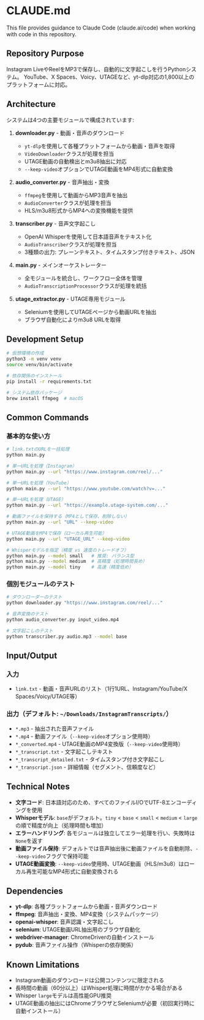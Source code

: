 # CLAUDE.md

This file provides guidance to Claude Code (claude.ai/code) when working with code in this repository.

## Repository Purpose

Instagram LiveやReelをMP3で保存し、自動的に文字起こしを行うPythonシステム。
YouTube、X Spaces、Voicy、UTAGEなど、yt-dlp対応の1,800以上のプラットフォームに対応。

## Architecture

システムは4つの主要モジュールで構成されています:

1. **downloader.py** - 動画・音声のダウンロード
   - `yt-dlp`を使用して各種プラットフォームから動画・音声を取得
   - `VideoDownloader`クラスが処理を担当
   - UTAGE動画の自動検出とm3u8抽出に対応
   - `--keep-video`オプションでUTAGE動画をMP4形式に自動変換

2. **audio_converter.py** - 音声抽出・変換
   - `ffmpeg`を使用して動画からMP3音声を抽出
   - `AudioConverter`クラスが処理を担当
   - HLS/m3u8形式からMP4への変換機能を提供

3. **transcriber.py** - 音声文字起こし
   - OpenAI Whisperを使用して日本語音声をテキスト化
   - `AudioTranscriber`クラスが処理を担当
   - 3種類の出力: プレーンテキスト、タイムスタンプ付きテキスト、JSON

4. **main.py** - メインオーケストレーター
   - 全モジュールを統合し、ワークフロー全体を管理
   - `AudioTranscriptionProcessor`クラスが処理を統括

5. **utage_extractor.py** - UTAGE専用モジュール
   - Seleniumを使用してUTAGEページから動画URLを抽出
   - ブラウザ自動化によりm3u8 URLを取得

## Development Setup

```bash
# 仮想環境の作成
python3 -m venv venv
source venv/bin/activate

# 依存関係のインストール
pip install -r requirements.txt

# システム依存パッケージ
brew install ffmpeg  # macOS
```

## Common Commands

### 基本的な使い方
```bash
# link.txtのURLを一括処理
python main.py

# 単一URLを処理（Instagram）
python main.py --url "https://www.instagram.com/reel/..."

# 単一URLを処理（YouTube）
python main.py --url "https://www.youtube.com/watch?v=..."

# 単一URLを処理（UTAGE）
python main.py --url "https://example.utage-system.com/..."

# 動画ファイルを保持する（MP4として保存、削除しない）
python main.py --url "URL" --keep-video

# UTAGE動画をMP4で保存（ローカル再生可能）
python main.py --url "UTAGE_URL" --keep-video

# Whisperモデルを指定（精度 vs 速度のトレードオフ）
python main.py --model small   # 推奨: バランス型
python main.py --model medium  # 高精度（処理時間長め）
python main.py --model tiny    # 高速（精度低め）
```

### 個別モジュールのテスト
```bash
# ダウンローダーのテスト
python downloader.py "https://www.instagram.com/reel/..."

# 音声変換のテスト
python audio_converter.py input_video.mp4

# 文字起こしのテスト
python transcriber.py audio.mp3 --model base
```

## Input/Output

### 入力
- `link.txt` - 動画・音声URLのリスト（1行1URL、Instagram/YouTube/X Spaces/Voicy/UTAGE等）

### 出力（デフォルト: `~/Downloads/InstagramTranscripts/`）
- `*.mp3` - 抽出された音声ファイル
- `*.mp4` - 動画ファイル（`--keep-video`オプション使用時）
- `*_converted.mp4` - UTAGE動画のMP4変換版（`--keep-video`使用時）
- `*_transcript.txt` - 文字起こしテキスト
- `*_transcript_detailed.txt` - タイムスタンプ付き文字起こし
- `*_transcript.json` - 詳細情報（セグメント、信頼度など）

## Technical Notes

- **文字コード**: 日本語対応のため、すべてのファイルI/OでUTF-8エンコーディングを使用
- **Whisperモデル**: `base`がデフォルト。`tiny` < `base` < `small` < `medium` < `large`の順で精度が向上（処理時間も増加）
- **エラーハンドリング**: 各モジュールは独立してエラー処理を行い、失敗時は`None`を返す
- **動画ファイル保持**: デフォルトでは音声抽出後に動画ファイルを自動削除、`--keep-video`フラグで保持可能
- **UTAGE動画変換**: `--keep-video`使用時、UTAGE動画（HLS/m3u8）はローカル再生可能なMP4形式に自動変換される

## Dependencies

- **yt-dlp**: 各種プラットフォームから動画・音声ダウンロード
- **ffmpeg**: 音声抽出・変換、MP4変換（システムパッケージ）
- **openai-whisper**: 音声認識・文字起こし
- **selenium**: UTAGE動画URL抽出用のブラウザ自動化
- **webdriver-manager**: ChromeDriverの自動インストール
- **pydub**: 音声ファイル操作（Whisperの依存関係）

## Known Limitations

- Instagram動画のダウンロードは公開コンテンツに限定される
- 長時間の動画（60分以上）はWhisper処理に時間がかかる場合がある
- Whisper `large`モデルは高性能GPU推奨
- UTAGE動画の抽出にはChromeブラウザとSeleniumが必要（初回実行時に自動インストール）
